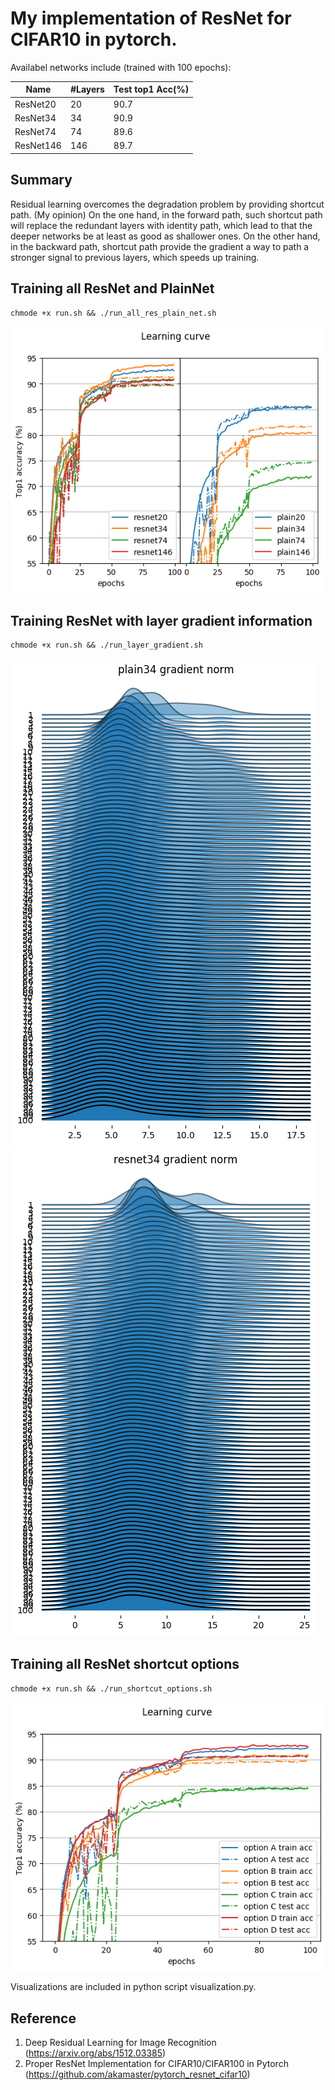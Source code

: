 # My implementation of ResNet for CIFAR10 in pytorch.

Availabel networks include (trained with 100 epochs):

|   Name   | #Layers | Test top1 Acc(%) |
|----------|---------|------------------|
|ResNet20  | 20      |     90.7         |
|ResNet34  | 34      |     90.9         |
|ResNet74  | 74      |     89.6         |
|ResNet146 | 146     |     89.7         |

## Summary

Residual learning overcomes the degradation problem by providing shortcut path. (My opinion) On the one hand, in the forward path, such shortcut path will replace the redundant layers with identity path, which lead to that the deeper networks be at least as good as shallower ones. On the other hand, in the backward path, shortcut path provide the gradient a way to path a stronger signal to previous layers, which speeds up training.

## Training all ResNet and PlainNet
```
chmode +x run.sh && ./run_all_res_plain_net.sh
```

![alt text](https://github.com/ZXP-S-works/ResNet_CIFAR10/blob/master/figure/comp_plain_res_net.png)

## Training ResNet with layer gradient information
```
chmode +x run.sh && ./run_layer_gradient.sh
```

![alt text](https://github.com/ZXP-S-works/ResNet_CIFAR10/blob/master/figure/plain34layer_gradient.png)
![alt text](https://github.com/ZXP-S-works/ResNet_CIFAR10/blob/master/figure/resnet34layer_gradient.png)

## Training all ResNet shortcut options
```
chmode +x run.sh && ./run_shortcut_options.sh
```

![alt text](https://github.com/ZXP-S-works/ResNet_CIFAR10/blob/master/figure/comp_res_net_option.png)

Visualizations are included in python script visualization.py.

## Reference
1. Deep Residual Learning for Image Recognition (https://arxiv.org/abs/1512.03385)
2. Proper ResNet Implementation for CIFAR10/CIFAR100 in Pytorch (https://github.com/akamaster/pytorch_resnet_cifar10)